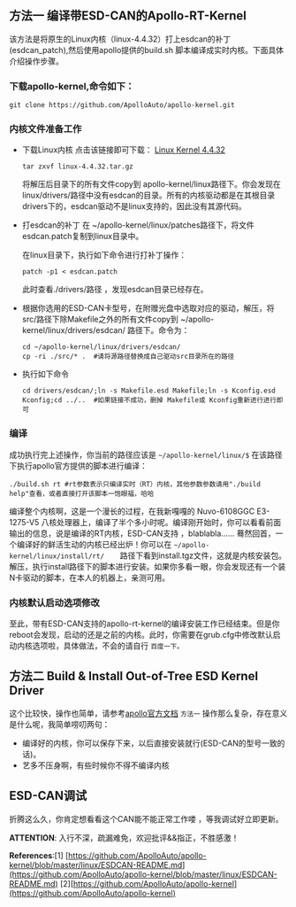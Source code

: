## 方法一 编译带ESD-CAN的Apollo-RT-Kernel
该方法是将原生的Linux内核（linux-4.4.32）打上esdcan的补丁(esdcan_patch),然后使用apollo提供的build.sh 脚本编译成实时内核。下面具体介绍操作步骤。

### 下载apollo-kernel,命令如下：
```
git clone https://github.com/ApolloAuto/apollo-kernel.git
```
### 内核文件准备工作
- 下载Linux内核
点击该链接即可下载：
[Linux Kernel 4.4.32](https://www.kernel.org/pub/linux/kernel/v4.x/linux-4.4.32.tar.gz)

    ```
    tar zxvf linux-4.4.32.tar.gz
    ```
    将解压后目录下的所有文件copy到 apollo-kernel/linux路径下。你会发现在linux/drivers/路径中没有esdcan的目录。所有的内核驱动都是在其根目录drivers下的，esdcan驱动不是linux支持的，因此没有其源代码。
- 打esdcan的补丁
    在 ~/apollo-kernel/linux/patches路径下，将文件esdcan.patch复制到linux目录中。

    在linux目录下，执行如下命令进行打补丁操作：
    ```
    patch -p1 < esdcan.patch
    ```
    此时查看./drivers/路径 ，发现esdcan目录已经存在。
- 根据你选用的ESD-CAN卡型号，在附赠光盘中选取对应的驱动，解压，将 src/路径下除Makefile之外的所有文件copy到  ~/apollo-kernel/linux/drivers/esdcan/ 路径下。命令为：
    ```
    cd ~/apollo-kernel/linux/drivers/esdcan/
    cp -ri ./src/* .  #请将源路径替换成自己驱动src目录所在的路径
    ```
- 执行如下命令
    ```
    cd drivers/esdcan/;ln -s Makefile.esd Makefile;ln -s Kconfig.esd Kconfig;cd ../..  #如果链接不成功，删掉 Makefile或 Kconfig重新进行进行即可
    ```
### 编译
成功执行完上述操作，你当前的路径应该是 
    ```
        ~/apollo-kernel/linux/$
    ```
 在该路径下执行apollo官方提供的脚本进行编译：
```
./build.sh rt #rt参数表示只编译实时（RT）内核，其他参数参数请用"./build help"查看，或者直接打开该脚本一饱眼福，哈哈
```
 编译整个内核啊，这是一个漫长的过程，在我新嘎嘎的 Nuvo-6108GGC E3-1275-V5 八核处理器上，编译了半个多小时呢。编译刚开始时，你可以看看前面输出的信息，说是编译的RT内核，ESD-CAN支持  ，blablabla...... 蓦然回首，一个编译好的鲜活生动的内核已经出炉！你可以在
    ```
        ~/apollo-kernel/linux/install/rt/    
    ```路径下看到install.tgz文件，这就是内核安装包。解压，执行install路径下的脚本进行安装。如果你多看一眼，你会发现还有一个装N卡驱动的脚本，在本人的机器上，亲测可用。
    
### 内核默认启动选项修改
至此，带有ESD-CAN支持的apollo-rt-kernel的编译安装工作已经结束。但是你reboot会发现，启动的还是之前的内核。此时，你需要在grub.cfg中修改默认启动内核选项啦，具体做法，不会的请自行
    ```
        百度一下。
    ```

## 方法二 Build & Install Out-of-Tree ESD Kernel Driver
这个比较快，操作也简单，请参考[apollo官方文档](https://github.com/ApolloAuto/apollo-kernel/blob/master/linux/ESDCAN-README.md)
    ```
        方法一
    ```
操作那么复杂，存在意义是什么呢，我简单唠叨两句：

- 编译好的内核，你可以保存下来，以后直接安装就行(ESD-CAN的型号一致的话)。
- 艺多不压身啊，有些时候你不得不编译内核


## ESD-CAN调试
折腾这么久，你肯定想看看这个CAN能不能正常工作喽 ，等我调试好立即更新。

**ATTENTION**: 入行不深，疏漏难免，欢迎批评&&指正，不胜感激！

**References**:[1] [https://github.com/ApolloAuto/apollo-kernel/blob/master/linux/ESDCAN-README.md](https://github.com/ApolloAuto/apollo-kernel/blob/master/linux/ESDCAN-README.md)
[2][https://github.com/ApolloAuto/apollo-kernel](https://github.com/ApolloAuto/apollo-kernel)
